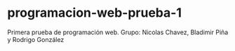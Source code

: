 # programacion-web-prueba-1
Primera prueba de programación web.  Grupo: Nicolas Chavez, Bladimir Piña y Rodrigo González
